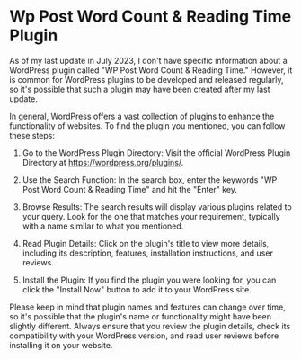 # Wp Post Word Count & Reading Time Plugin

As of my last update in July 2023, I don't have specific information about a WordPress plugin called "WP Post Word Count & Reading Time." However, it is common for WordPress plugins to be developed and released regularly, so it's possible that such a plugin may have been created after my last update.

In general, WordPress offers a vast collection of plugins to enhance the functionality of websites. To find the plugin you mentioned, you can follow these steps:

1. Go to the WordPress Plugin Directory: Visit the official WordPress Plugin Directory at https://wordpress.org/plugins/.

2. Use the Search Function: In the search box, enter the keywords "WP Post Word Count & Reading Time" and hit the "Enter" key.

3. Browse Results: The search results will display various plugins related to your query. Look for the one that matches your requirement, typically with a name similar to what you mentioned.

4. Read Plugin Details: Click on the plugin's title to view more details, including its description, features, installation instructions, and user reviews.

5. Install the Plugin: If you find the plugin you were looking for, you can click the "Install Now" button to add it to your WordPress site.

Please keep in mind that plugin names and features can change over time, so it's possible that the plugin's name or functionality might have been slightly different. Always ensure that you review the plugin details, check its compatibility with your WordPress version, and read user reviews before installing it on your website.
